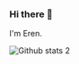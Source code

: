 
### Hi there 👋

I'm Eren.


	


![Github stats 2](https://github-readme-stats.vercel.app/api?username=Erendevv&show_icons=true&theme=radical)


